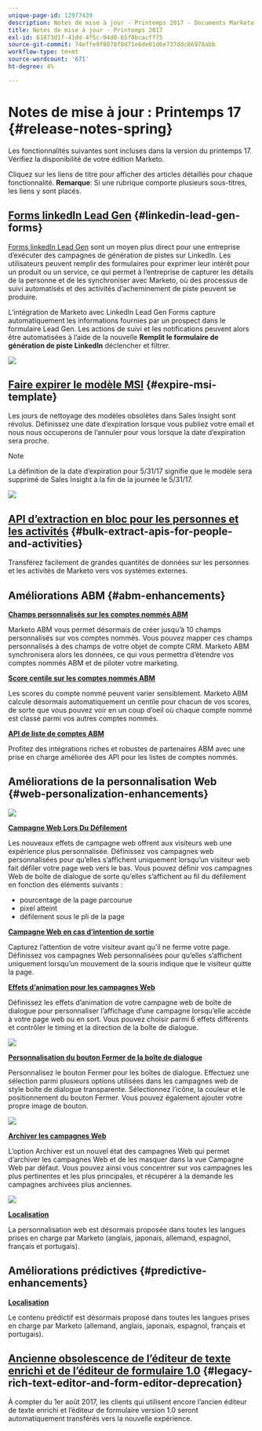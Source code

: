 ```yaml
---
unique-page-id: 12977439
description: Notes de mise à jour - Printemps 2017 - Documents Marketo - Documentation du produit
title: Notes de mise à jour - Printemps 2017
exl-id: 61873d1f-41dd-4f5c-94d0-65f0bcacff75
source-git-commit: 74effe9f8078f8d71e6de01d6e737ddc86978abb
workflow-type: tm+mt
source-wordcount: '671'
ht-degree: 4%

---
```


# Notes de mise à jour : Printemps 17 {#release-notes-spring}

Les fonctionnalités suivantes sont incluses dans la version du printemps 17. Vérifiez la disponibilité de votre édition Marketo.

Cliquez sur les liens de titre pour afficher des articles détaillés pour chaque fonctionnalité. **Remarque**: Si une rubrique comporte plusieurs sous-titres, les liens y sont placés.

## [Forms linkedIn Lead Gen](/help/marketo/product-docs/demand-generation/social/social-functions/set-up-linkedin-lead-gen-forms.md) {#linkedin-lead-gen-forms}

[Forms linkedIn Lead Gen](https://business.linkedin.com/marketing-solutions/native-advertising/lead-gen-ads) sont un moyen plus direct pour une entreprise d’exécuter des campagnes de génération de pistes sur LinkedIn. Les utilisateurs peuvent remplir des formulaires pour exprimer leur intérêt pour un produit ou un service, ce qui permet à l’entreprise de capturer les détails de la personne et de les synchroniser avec Marketo, où des processus de suivi automatisés et des activités d’acheminement de piste peuvent se produire.

L’intégration de Marketo avec LinkedIn Lead Gen Forms capture automatiquement les informations fournies par un prospect dans le formulaire Lead Gen. Les actions de suivi et les notifications peuvent alors être automatisées à l’aide de la nouvelle **Remplit le formulaire de génération de piste LinkedIn** déclencher et filtrer.

![](assets/release-notes-image.png)

## [Faire expirer le modèle MSI](/help/marketo/product-docs/marketo-sales-insight/msi-for-salesforce/features/actions-in-the-msi-panel/send-marketo-email/publish-an-email-to-sales-insight.md) {#expire-msi-template}

Les jours de nettoyage des modèles obsolètes dans Sales Insight sont révolus. Définissez une date d’expiration lorsque vous publiez votre email et nous nous occuperons de l’annuler pour vous lorsque la date d’expiration sera proche.

>[!NOTE]
>
>La définition de la date d’expiration pour 5/31/17 signifie que le modèle sera supprimé de Sales Insight à la fin de la journée le 5/31/17.

![](assets/four-281-29.png)

## [API d’extraction en bloc pour les personnes et les activités](https://developers.marketo.com/rest-api/bulk-extract/) {#bulk-extract-apis-for-people-and-activities}

Transférez facilement de grandes quantités de données sur les personnes et les activités de Marketo vers vos systèmes externes.

## Améliorations ABM {#abm-enhancements}

**[Champs personnalisés sur les comptes nommés ABM](https://docs.marketo.com/x/1wnG)**

Marketo ABM vous permet désormais de créer jusqu’à 10 champs personnalisés sur vos comptes nommés. Vous pouvez mapper ces champs personnalisés à des champs de votre objet de compte CRM. Marketo ABM synchronisera alors les données, ce qui vous permettra d’étendre vos comptes nommés ABM et de piloter votre marketing.

**[Score centile sur les comptes nommés ABM](https://docs.marketo.com/display/docs/assets/abmpercentiles.png)**

Les scores du compte nommé peuvent varier sensiblement. Marketo ABM calcule désormais automatiquement un centile pour chacun de vos scores, de sorte que vous pouvez voir en un coup d’oeil où chaque compte nommé est classé parmi vos autres comptes nommés.

**[API de liste de comptes ABM](https://developers.marketo.com/rest-api/lead-database/named-account-lists/)**

Profitez des intégrations riches et robustes de partenaires ABM avec une prise en charge améliorée des API pour les listes de comptes nommés.

## Améliorations de la personnalisation Web {#web-personalization-enhancements}

![](assets/dialogoptions.png)

**[Campagne Web Lors Du Défilement](/help/marketo/product-docs/web-personalization/working-with-web-campaigns/set-how-your-web-campaign-displays.md)**

Les nouveaux effets de campagne web offrent aux visiteurs web une expérience plus personnalisée. Définissez vos campagnes web personnalisées pour qu’elles s’affichent uniquement lorsqu’un visiteur web fait défiler votre page web vers le bas. Vous pouvez définir vos campagnes Web de boîte de dialogue de sorte qu’elles s’affichent au fil du défilement en fonction des éléments suivants :

* pourcentage de la page parcourue
* pixel atteint
* défilement sous le pli de la page

**[Campagne Web en cas d’intention de sortie](/help/marketo/product-docs/web-personalization/working-with-web-campaigns/set-how-your-web-campaign-displays.md)**

Capturez l’attention de votre visiteur avant qu’il ne ferme votre page. Définissez vos campagnes Web personnalisées pour qu’elles s’affichent uniquement lorsqu’un mouvement de la souris indique que le visiteur quitte la page.

**[Effets d’animation pour les campagnes Web](/help/marketo/product-docs/web-personalization/working-with-web-campaigns/create-a-new-dialog-web-campaign.md)**

Définissez les effets d’animation de votre campagne web de boîte de dialogue pour personnaliser l’affichage d’une campagne lorsqu’elle accède à votre page web ou en sort. Vous pouvez choisir parmi 6 effets différents et contrôler le timing et la direction de la boîte de dialogue.

![](assets/animationoptins.png)

**[Personnalisation du bouton Fermer de la boîte de dialogue](/help/marketo/product-docs/web-personalization/working-with-web-campaigns/create-a-new-dialog-web-campaign.md)**

Personnalisez le bouton Fermer pour les boîtes de dialogue. Effectuez une sélection parmi plusieurs options utilisées dans les campagnes web de style boîte de dialogue transparente. Sélectionnez l’icône, la couleur et le positionnement du bouton Fermer. Vous pouvez également ajouter votre propre image de bouton.

![](assets/dialog-button-fill-5b1-5d.png)

**[Archiver les campagnes Web](/help/marketo/product-docs/web-personalization/working-with-web-campaigns/archive-a-web-campaign.md)**

L’option Archiver est un nouvel état des campagnes Web qui permet d’archiver les campagnes Web et de les masquer dans la vue Campagne Web par défaut. Vous pouvez ainsi vous concentrer sur vos campagnes les plus pertinentes et les plus principales, et récupérer à la demande les campagnes archivées plus anciennes.

![](assets/archive-campaign-5b2-5d.png)

**[Localisation](/help/marketo/product-docs/administration/settings/select-your-language-locale-and-time-zone.md)**

La personnalisation web est désormais proposée dans toutes les langues prises en charge par Marketo (anglais, japonais, allemand, espagnol, français et portugais).

## Améliorations prédictives {#predictive-enhancements}

**[Localisation](/help/marketo/product-docs/administration/settings/select-your-language-locale-and-time-zone.md)**

Le contenu prédictif est désormais proposé dans toutes les langues prises en charge par Marketo (allemand, anglais, japonais, espagnol, français et portugais).

## [Ancienne obsolescence de l’éditeur de texte enrichi et de l’éditeur de formulaire 1.0](https://nation.marketo.com/docs/DOC-4315) {#legacy-rich-text-editor-and-form-editor-deprecation}

À compter du 1er août 2017, les clients qui utilisent encore l’ancien éditeur de texte enrichi et l’éditeur de formulaire version 1.0 seront automatiquement transférés vers la nouvelle expérience.
